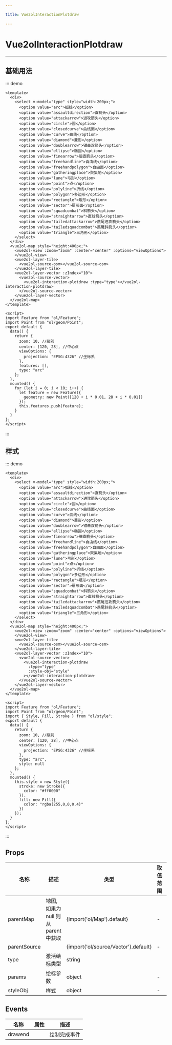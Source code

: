 ```yaml
---

title: Vue2olInteractionPlotdraw

---
```


# Vue2olInteractionPlotdraw

---

## 基础用法

::: demo

```vue
<template>
  <div>
    <select v-model="type" style="width:200px;">
      <option value="arc">弧线</option>
      <option value="assaultdirection">直箭头</option>
      <option value="attackarrow">进攻箭头</option>
      <option value="circle">圆</option>
      <option value="closedcurve">曲线面</option>
      <option value="curve">曲线</option>
      <option value="diamond">菱形</option>
      <option value="doublearrow">钳击双箭头</option>
      <option value="ellipse">椭圆</option>
      <option value="finearrow">细直箭头</option>
      <option value="freehandline">自由线</option>
      <option value="freehandpolygon">自由面</option>
      <option value="gatheringplace">聚集地</option>
      <option value="lune">弓形</option>
      <option value="point">点</option>
      <option value="polyline">折线</option>
      <option value="polygon">多边形</option>
      <option value="rectangle">矩形</option>
      <option value="sector">扇形面</option>
      <option value="squadcombat">斜箭头</option>
      <option value="straightarrow">直线箭头</option>
      <option value="tailedattackarrow">燕尾进攻箭头</option>
      <option value="tailedsquadcombat">燕尾斜箭头</option>
      <option value="triangle">三角形</option>
    </select>
  </div>
  <vue2ol-map style="height:400px;">
    <vue2ol-view :zoom="zoom" :center="center" :options="viewOptions">
    </vue2ol-view>
    <vue2ol-layer-tile>
      <vue2ol-source-osm></vue2ol-source-osm>
    </vue2ol-layer-tile>
    <vue2ol-layer-vector :zIndex="10">
      <vue2ol-source-vector>
        <vue2ol-interaction-plotdraw :type="type"></vue2ol-interaction-plotdraw>
      </vue2ol-source-vector>
    </vue2ol-layer-vector>
  </vue2ol-map>
</template>

<script>
import Feature from "ol/Feature";
import Point from "ol/geom/Point";
export default {
  data() {
    return {
      zoom: 10, //级别
      center: [120, 28], //中心点
      viewOptions: {
        projection: "EPSG:4326" //坐标系
      },
      features: [],
      type: "arc"
    };
  },
  mounted() {
    for (let i = 0; i < 10; i++) {
      let feature = new Feature({
        geometry: new Point([120 + i * 0.01, 28 + i * 0.01])
      });
      this.features.push(feature);
    }
  }
};
</script>
```

:::

## 样式

::: demo

```vue
<template>
  <div>
    <select v-model="type" style="width:200px;">
      <option value="arc">弧线</option>
      <option value="assaultdirection">直箭头</option>
      <option value="attackarrow">进攻箭头</option>
      <option value="circle">圆</option>
      <option value="closedcurve">曲线面</option>
      <option value="curve">曲线</option>
      <option value="diamond">菱形</option>
      <option value="doublearrow">钳击双箭头</option>
      <option value="ellipse">椭圆</option>
      <option value="finearrow">细直箭头</option>
      <option value="freehandline">自由线</option>
      <option value="freehandpolygon">自由面</option>
      <option value="gatheringplace">聚集地</option>
      <option value="lune">弓形</option>
      <option value="point">点</option>
      <option value="polyline">折线</option>
      <option value="polygon">多边形</option>
      <option value="rectangle">矩形</option>
      <option value="sector">扇形面</option>
      <option value="squadcombat">斜箭头</option>
      <option value="straightarrow">直线箭头</option>
      <option value="tailedattackarrow">燕尾进攻箭头</option>
      <option value="tailedsquadcombat">燕尾斜箭头</option>
      <option value="triangle">三角形</option>
    </select>
  </div>
  <vue2ol-map style="height:400px;">
    <vue2ol-view :zoom="zoom" :center="center" :options="viewOptions">
    </vue2ol-view>
    <vue2ol-layer-tile>
      <vue2ol-source-osm></vue2ol-source-osm>
    </vue2ol-layer-tile>
    <vue2ol-layer-vector :zIndex="10">
      <vue2ol-source-vector>
        <vue2ol-interaction-plotdraw
          :type="type"
          :style-obj="style"
        ></vue2ol-interaction-plotdraw>
      </vue2ol-source-vector>
    </vue2ol-layer-vector>
  </vue2ol-map>
</template>

<script>
import Feature from "ol/Feature";
import Point from "ol/geom/Point";
import { Style, Fill, Stroke } from "ol/style";
export default {
  data() {
    return {
      zoom: 10, //级别
      center: [120, 28], //中心点
      viewOptions: {
        projection: "EPSG:4326" //坐标系
      },
      type: "arc",
      style: null
    };
  },
  mounted() {
    this.style = new Style({
      stroke: new Stroke({
        color: "#ff0000"
      }),
      fill: new Fill({
        color: "rgba(255,0,0,0.4)"
      })
    });
  }
};
</script>
```

:::

## Props

| 名称         | 描述                                | 类型                                 | 取值范围 | 默认值 |
| ------------ | ----------------------------------- | ------------------------------------ | -------- | ------ |
| parentMap    | 地图,如果为 null 则从 parent 中获取 | {import('ol/Map').default}           | -        |        |
| parentSource |                                     | {import('ol/source/Vector').default} | -        |        |
| type         | 激活绘标类型                        | string                               |          |        |
| params       | 绘标参数                            | object                               | -        |        |
| styleObj     | 样式                                | object                               | -        |        |

## Events

| 名称    | 属性 | 描述         |
| ------- | ---- | ------------ |
| drawend |      | 绘制完成事件 |
